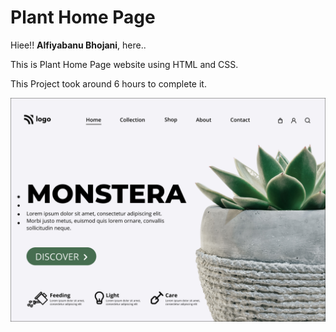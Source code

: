 # Plant Home Page

Hiee!! **Alfiyabanu Bhojani**, here..

This is Plant Home Page website using HTML and CSS.

This Project took around 6 hours to complete it.

![alt text](6.png)
